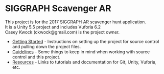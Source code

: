 <h1>SIGGRAPH Scavenger AR</h1>
This project is for the 2017 SIGGRAPH AR scavenger hunt application.<br />
It is a Unity 5.5 project and includes Vuforia 6.2<br />
Casey Kwock (ckwock@gmail.com) is the project owner.<br />

 - [Getting Started](getting-started) - Instructions on setting up the project for source control and pulling down the project files.
 - [Guidelines](guidelines) - Some things to keep in mind when working with source control and this project.
 - [Resources](resources) - Links to tutorials and documentation for Git, Unity, Vuforia, etc.
